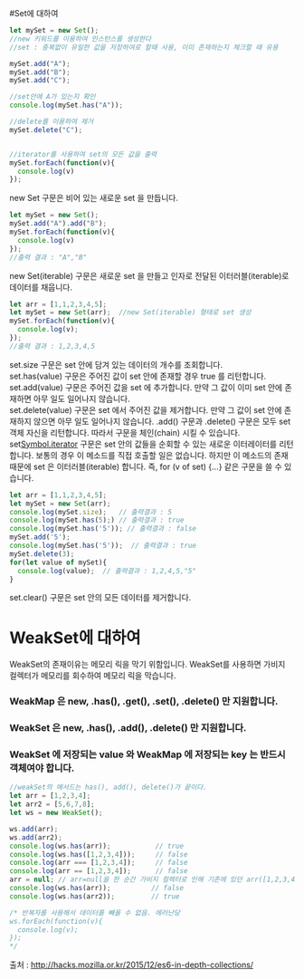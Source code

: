 #Set에 대하여 

~~~javascript
let mySet = new Set();
//new 키워드를 이용하여 인스턴스를 생성한다
//set : 중복없이 유일한 값을 저장하여로 할때 사용, 이미 존재하는지 체크할 때 유용

mySet.add("A");
mySet.add("B");
mySet.add("C");

//set안에 A가 있는지 확인
console.log(mySet.has("A"));

//delete를 이용하여 제거
mySet.delete("C");


//iterator를 사용하여 set의 모든 값을 출력
mySet.forEach(function(v){
  console.log(v)
});
~~~

new Set 구문은 비어 있는 새로운 set 을 만듭니다.

~~~javascript
let mySet = new Set();
mySet.add("A").add("B");
mySet.forEach(function(v){
  console.log(v)
});
//출력 결과 : "A","B"
~~~

new Set(iterable) 구문은 새로운 set 을 만들고 인자로 전달된 이터러블(iterable)로 데이터를 채웁니다.

~~~javascript
let arr = [1,1,2,3,4,5];
let mySet = new Set(arr);  //new Set(iterable) 형태로 set 생성
mySet.forEach(function(v){
  console.log(v);
});
//출력 결과 : 1,2,3,4,5
~~~
set.size 구문은 set 안에 담겨 있는 데이터의 개수를 조회합니다.</br>
set.has(value) 구문은 주어진 값이 set 안에 존재할 경우 true 를 리턴합니다.</br>
set.add(value) 구문은 주어진 값을 set 에 추가합니다. 만약 그 값이 이미 set 안에 존재하면 아무 일도 일어나지 않습니다.</br>
set.delete(value) 구문은 set 에서 주어진 값을 제거합니다. 만약 그 값이 set 안에 존재하지 않으면 아무 일도 일어나지 않습니다. .add() 구문과 .delete() 구문은 모두 set 객체 자신을 리턴합니다. 따라서 구문을 체인(chain) 시킬 수 있습니다.</br>
set[Symbol.iterator]() 구문은 set 안의 값들을 순회할 수 있는 새로운 이터레이터를 리턴합니다. 보통의 경우 이 메소드를 직접 호출할 일은 없습니다. 하지만 이 메소드의 존재 때문에 set 은 이터러블(iterable) 합니다. 즉, for (v of set) {...} 같은 구문을 쓸 수 있습니다.</br>
~~~javascript
let arr = [1,1,2,3,4,5];
let mySet = new Set(arr);  
console.log(mySet.size);   // 출력결과 : 5
console.log(mySet.has(5);) // 출력결과 : true
console.log(mySet.has('5')); // 출력결과 : false
mySet.add('5');
console.log(mySet.has('5'));  // 출력결과 : true
mySet.delete(3);
for(let value of mySet){
  console.log(value);  // 출력결과 : 1,2,4,5,"5"
}
~~~
set.clear() 구문은 set 안의 모든 데이터를 제거합니다.

# WeakSet에 대하여
WeakSet의 존재이유는 메모리 릭을 막기 위함입니다.
WeakSet를 사용하면 가비지 컬렉터가 메모리를 회수하여 메모리 릭을 막습니다.
### WeakMap 은 new, .has(), .get(), .set(), .delete() 만 지원합니다.
### WeakSet 은 new, .has(), .add(), .delete() 만 지원합니다.
### WeakSet 에 저장되는 value 와 WeakMap 에 저장되는 key 는 반드시 객체여야 합니다.


~~~javascript
//weakSet의 메서드는 has(), add(), delete()가 끝이다.
let arr = [1,2,3,4];
let arr2 = [5,6,7,8];
let ws = new WeakSet();

ws.add(arr);
ws.add(arr2);
console.log(ws.has(arr));           // true
console.log(ws.has([1,2,3,4]));     // false
console.log(arr === [1,2,3,4]);     // false
console.log(arr == [1,2,3,4]);      // false
arr = null; // arr=null을 한 순간 가비지 컬렉터로 인해 기존에 있던 arr([1,2,3,4])는 메모리상에 없어져 버린다.
console.log(ws.has(arr));          // false
console.log(ws.has(arr2));         // true

/* 반복자를 사용해서 데이터를 빼올 수 없음. 에러난당
ws.forEach(function(v){
  console.log(v);           
});
*/
~~~

출처 : http://hacks.mozilla.or.kr/2015/12/es6-in-depth-collections/